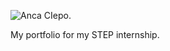 ![Anca CI](https://github.com/googleinterns/step251-2020/workflows/Anca%20CI/badge.svg)epo.

My portfolio for my STEP internship.

